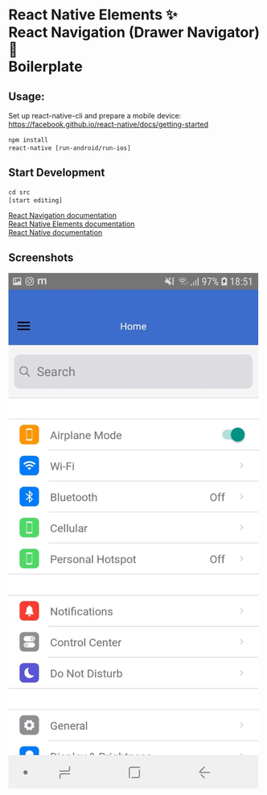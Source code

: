 # React Native Elements ✨<br>React Navigation (Drawer Navigator) 🎌<br>Boilerplate

## Usage:
Set up react-native-cli and prepare a mobile device:<br>
https://facebook.github.io/react-native/docs/getting-started


```
npm install
react-native [run-android/run-ios]

```

## Start Development

```
cd src
[start editing]

```

[React Navigation documentation](https://reactnavigation.org/docs/en/tab-based-navigation.html)<br>
[React Native Elements documentation](https://react-native-training.github.io/react-native-elements/docs/overview.html)<br>
[React Native documentation](https://facebook.github.io/react-native/docs/tutorial)<br>

## Screenshots
![Alt text](./screenshots/1.jpg)